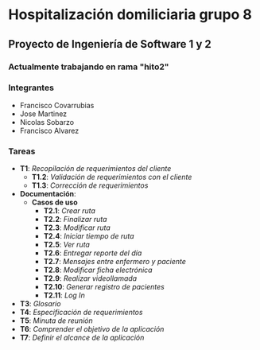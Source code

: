 ﻿# Hospitalización domiliciaria grupo 8
## Proyecto de Ingeniería de Software 1 y 2

### Actualmente trabajando en rama "hito2"

### Integrantes
* Francisco Covarrubias
* Jose Martinez
* Nicolas Sobarzo
* Francisco Alvarez

### Tareas
* **T1**: *Recopilación de requerimientos del cliente*
	* **T1.2**: *Validación de requerimientos con el cliente*
	* **T1.3**: *Corrección de requerimientos*
* **Documentación**: 
	* **Casos de uso**
		* **T2.1**: *Crear ruta*
		* **T2.2**: *Finalizar ruta*
		* **T2.3**: *Modificar ruta*
		* **T2.4**: *Iniciar tiempo de ruta*
		* **T2.5**: *Ver ruta*
		* **T2.6**: *Entregar reporte del día*
		* **T2.7**: *Mensajes entre enfermero y paciente*
		* **T2.8**: *Modificar ficha electrónica*
		* **T2.9**: *Realizar videollamada*
		* **T2.10**: *Generar registro de pacientes*
		* **T2.11**: *Log In*
* **T3**: *Glosario*
* **T4**: *Especificación de requerimientos*
* **T5**: *Minuta de reunión*
* **T6**: *Comprender el objetivo de la aplicación*
* **T7**: *Definir el alcance de la aplicación*


